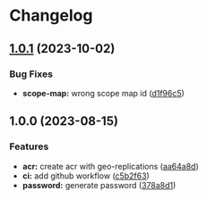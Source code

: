 # Changelog

## [1.0.1](https://github.com/camptocamp/terraform-azure-container-registry/compare/v1.0.0...v1.0.1) (2023-10-02)


### Bug Fixes

* **scope-map:** wrong scope map id ([d1f96c5](https://github.com/camptocamp/terraform-azure-container-registry/commit/d1f96c50470c7d0f9807fbdd4154ba0847bcb0e5))

## 1.0.0 (2023-08-15)


### Features

* **acr:** create acr with geo-replications ([aa64a8d](https://github.com/camptocamp/terraform-azure-container-registry/commit/aa64a8db4c854ef42f1261027eed912a61934051))
* **ci:** add github workflow ([c5b2f63](https://github.com/camptocamp/terraform-azure-container-registry/commit/c5b2f6319b5f3182f87a371aae3e7e0d83e0235e))
* **password:** generate password ([378a8d1](https://github.com/camptocamp/terraform-azure-container-registry/commit/378a8d1c43e5f78711999d858f08b03902997e19))
